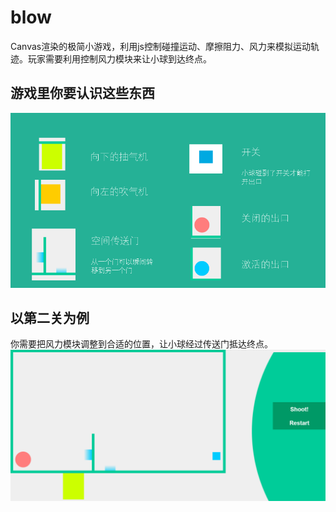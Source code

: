 # blow
Canvas渲染的极简小游戏，利用js控制碰撞运动、摩擦阻力、风力来模拟运动轨迹。玩家需要利用控制风力模块来让小球到达终点。
## 游戏里你要认识这些东西
![help](https://github.com/Rndlab/blow/blob/master/img/a.png?raw=true)
## 以第二关为例
你需要把风力模块调整到合适的位置，让小球经过传送门抵达终点。
![level2](https://github.com/Rndlab/blow/blob/master/level2.png?raw=true)

